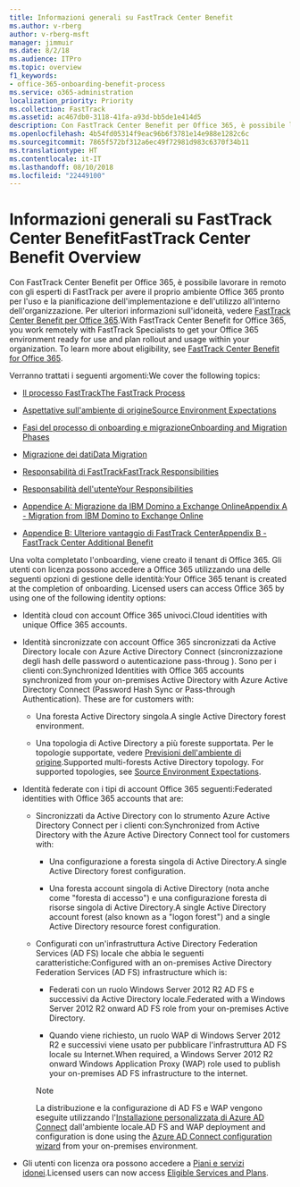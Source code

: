 ```yaml
---
title: Informazioni generali su FastTrack Center Benefit
ms.author: v-rberg
author: v-rberg-msft
manager: jimmuir
ms.date: 8/2/18
ms.audience: ITPro
ms.topic: overview
f1_keywords:
- office-365-onboarding-benefit-process
ms.service: o365-administration
localization_priority: Priority
ms.collection: FastTrack
ms.assetid: ac467db0-3118-41fa-a93d-bb5de1e414d5
description: Con FastTrack Center Benefit per Office 365, è possibile lavorare in remoto con gli esperti di FastTrack per avere il proprio ambiente Office 365 pronto per l'uso e la pianificazione dell'implementazione e dell'utilizzo all'interno dell'organizzazione. Per ulteriori informazioni sull'idoneità, vedere FastTrack Center Benefit per Office 365.
ms.openlocfilehash: 4b54fd05314f9eac96b6f3781e14e988e1282c6c
ms.sourcegitcommit: 7865f572bf312a6ec49f72981d983c6370f34b11
ms.translationtype: HT
ms.contentlocale: it-IT
ms.lasthandoff: 08/10/2018
ms.locfileid: "22449100"
---
```

# <a name="fasttrack-center-benefit-overview"></a><span data-ttu-id="e56a1-104">Informazioni generali su FastTrack Center Benefit</span><span class="sxs-lookup"><span data-stu-id="e56a1-104">FastTrack Center Benefit Overview</span></span>

<span data-ttu-id="e56a1-p102">Con FastTrack Center Benefit per Office 365, è possibile lavorare in remoto con gli esperti di FastTrack per avere il proprio ambiente Office 365 pronto per l'uso e la pianificazione dell'implementazione e dell'utilizzo all'interno dell'organizzazione. Per ulteriori informazioni sull'idoneità, vedere [FastTrack Center Benefit per Office 365](fasttrack-benefit-for-office-365.md).</span><span class="sxs-lookup"><span data-stu-id="e56a1-p102">With FastTrack Center Benefit for Office 365, you work remotely with FastTrack Specialists to get your Office 365 environment ready for use and plan rollout and usage within your organization. To learn more about eligibility, see [FastTrack Center Benefit for Office 365](fasttrack-benefit-for-office-365.md).</span></span>
  
<span data-ttu-id="e56a1-107">Verranno trattati i seguenti argomenti:</span><span class="sxs-lookup"><span data-stu-id="e56a1-107">We cover the following topics:</span></span>
  
- [<span data-ttu-id="e56a1-108">Il processo FastTrack</span><span class="sxs-lookup"><span data-stu-id="e56a1-108">The FastTrack Process</span></span>](fasttrack-process.md)
    
- [<span data-ttu-id="e56a1-109">Aspettative sull'ambiente di origine</span><span class="sxs-lookup"><span data-stu-id="e56a1-109">Source Environment Expectations</span></span>](source-environment-expectations.md)
    
- [<span data-ttu-id="e56a1-110">Fasi del processo di onboarding e migrazione</span><span class="sxs-lookup"><span data-stu-id="e56a1-110">Onboarding and Migration Phases</span></span>](onboarding-and-migration.md)
    
- [<span data-ttu-id="e56a1-111">Migrazione dei dati</span><span class="sxs-lookup"><span data-stu-id="e56a1-111">Data Migration</span></span>](data-migration.md)
    
- [<span data-ttu-id="e56a1-112">Responsabilità di FastTrack</span><span class="sxs-lookup"><span data-stu-id="e56a1-112">FastTrack Responsibilities</span></span>](fasttrack-responsibilities.md)
    
- [<span data-ttu-id="e56a1-113">Responsabilità dell'utente</span><span class="sxs-lookup"><span data-stu-id="e56a1-113">Your Responsibilities</span></span>](your-responsibilities.md)
    
- [<span data-ttu-id="e56a1-114">Appendice A: Migrazione da IBM Domino a Exchange Online</span><span class="sxs-lookup"><span data-stu-id="e56a1-114">Appendix A - Migration from IBM Domino to Exchange Online</span></span>](from-ibm-domino-to-exchange-online.md)
    
- [<span data-ttu-id="e56a1-115">Appendice B: Ulteriore vantaggio di FastTrack Center</span><span class="sxs-lookup"><span data-stu-id="e56a1-115">Appendix B - FastTrack Center Additional Benefit</span></span>](fasttrack-additional-benefits.md)
    
<span data-ttu-id="e56a1-p103">Una volta completato l'onboarding, viene creato il tenant di Office 365. Gli utenti con licenza possono accedere a Office 365 utilizzando una delle seguenti opzioni di gestione delle identità:</span><span class="sxs-lookup"><span data-stu-id="e56a1-p103">Your Office 365 tenant is created at the completion of onboarding. Licensed users can access Office 365 by using one of the following identity options:</span></span>
  
- <span data-ttu-id="e56a1-118">Identità cloud con account Office 365 univoci.</span><span class="sxs-lookup"><span data-stu-id="e56a1-118">Cloud identities with unique Office 365 accounts.</span></span>
    
- <span data-ttu-id="e56a1-p104">Identità sincronizzate con account Office 365 sincronizzati da Active Directory locale con Azure Active Directory Connect (sincronizzazione degli hash delle password o autenticazione pass-throug ). Sono per i clienti con:</span><span class="sxs-lookup"><span data-stu-id="e56a1-p104">Synchronized Identities with Office 365 accounts synchronized from your on-premises Active Directory with Azure Active Directory Connect (Password Hash Sync or Pass-through Authentication). These are for customers with:</span></span>
    
  - <span data-ttu-id="e56a1-121">Una foresta Active Directory singola.</span><span class="sxs-lookup"><span data-stu-id="e56a1-121">A single Active Directory forest environment.</span></span>
    
  - <span data-ttu-id="e56a1-p105">Una topologia di Active Directory a più foreste supportata. Per le topologie supportate, vedere [Previsioni dell'ambiente di origine](source-environment-expectations.md).</span><span class="sxs-lookup"><span data-stu-id="e56a1-p105">Supported multi-forests Active Directory topology. For supported topologies, see [Source Environment Expectations](source-environment-expectations.md).</span></span>
    
- <span data-ttu-id="e56a1-124">Identità federate con i tipi di account Office 365 seguenti:</span><span class="sxs-lookup"><span data-stu-id="e56a1-124">Federated identities with Office 365 accounts that are:</span></span>
    
  - <span data-ttu-id="e56a1-125">Sincronizzati da Active Directory con lo strumento Azure Active Directory Connect per i clienti con:</span><span class="sxs-lookup"><span data-stu-id="e56a1-125">Synchronized from Active Directory with the Azure Active Directory Connect tool for customers with:</span></span>
    
      - <span data-ttu-id="e56a1-126">Una configurazione a foresta singola di Active Directory.</span><span class="sxs-lookup"><span data-stu-id="e56a1-126">A single Active Directory forest configuration.</span></span>
    
      - <span data-ttu-id="e56a1-127">Una foresta account singola di Active Directory (nota anche come "foresta di accesso") e una configurazione foresta di risorse singola di Active Directory.</span><span class="sxs-lookup"><span data-stu-id="e56a1-127">A single Active Directory account forest (also known as a "logon forest") and a single Active Directory resource forest configuration.</span></span>
    
  - <span data-ttu-id="e56a1-128">Configurati con un'infrastruttura Active Directory Federation Services (AD FS) locale che abbia le seguenti caratteristiche:</span><span class="sxs-lookup"><span data-stu-id="e56a1-128">Configured with an on-premises Active Directory Federation Services (AD FS) infrastructure which is:</span></span>
    
      - <span data-ttu-id="e56a1-129">Federati con un ruolo Windows Server 2012 R2 AD FS e successivi da Active Directory locale.</span><span class="sxs-lookup"><span data-stu-id="e56a1-129">Federated with a Windows Server 2012 R2 onward AD FS role from your on-premises Active Directory.</span></span>
    
      - <span data-ttu-id="e56a1-130">Quando viene richiesto, un ruolo WAP di Windows Server 2012 R2 e successivi viene usato per pubblicare l'infrastruttura AD FS locale su Internet.</span><span class="sxs-lookup"><span data-stu-id="e56a1-130">When required, a Windows Server 2012 R2 onward Windows Application Proxy (WAP) role used to publish your on-premises AD FS infrastructure to the internet.</span></span>
    
    > [!NOTE]
    > <span data-ttu-id="e56a1-131">La distribuzione e la configurazione di AD FS e WAP vengono eseguite utilizzando l'[Installazione personalizzata di Azure AD Connect](https://go.microsoft.com/fwlink/?linkid=844794) dall'ambiente locale.</span><span class="sxs-lookup"><span data-stu-id="e56a1-131">AD FS and WAP deployment and configuration is done using the [Azure AD Connect configuration wizard](https://go.microsoft.com/fwlink/?linkid=844794) from your on-premises environment.</span></span> 
  
- <span data-ttu-id="e56a1-132">Gli utenti con licenza ora possono accedere a [Piani e servizi idonei](eligible-services-and-plans.md).</span><span class="sxs-lookup"><span data-stu-id="e56a1-132">Licensed users can now access [Eligible Services and Plans](eligible-services-and-plans.md).</span></span>
    

 
